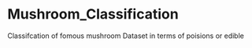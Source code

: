 # Mushroom_Classification
Classifcation of fomous mushroom Dataset  in terms of poisions or edible 
